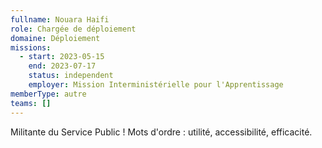 ```yaml
---
fullname: Nouara Haifi
role: Chargée de déploiement
domaine: Déploiement
missions:
  - start: 2023-05-15
    end: 2023-07-17
    status: independent
    employer: Mission Interministérielle pour l'Apprentissage
memberType: autre
teams: []
---
```

Militante du Service Public !
Mots d'ordre :  utilité, accessibilité, efficacité.

